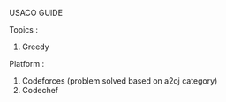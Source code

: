 USACO GUIDE

Topics : 
  1. Greedy

Platform : 
  1. Codeforces (problem solved based on a2oj category)
  2. Codechef
